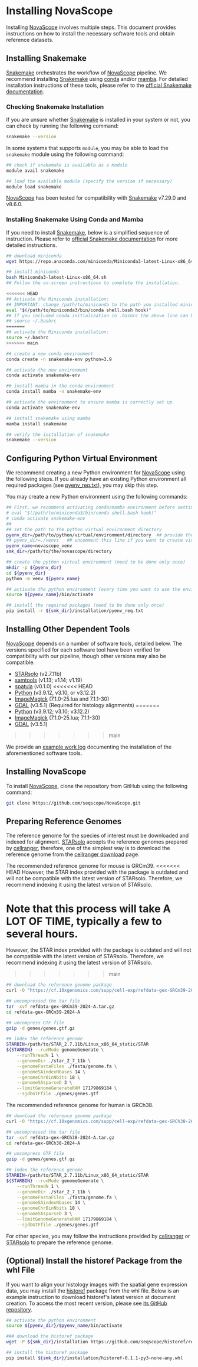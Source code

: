 # Installing NovaScope

Installing [NovaScope](../index.md) involves multiple steps. This document provides instructions on how to install the necessary software tools and obtain reference datasets.

## Installing Snakemake 

[Snakemake](https://snakemake.readthedocs.io/en/stable/) orchestrates the workflow of [NovaScope](../index.md) pipeline. We recommend installing [Snakemake](https://snakemake.readthedocs.io/en/stable/) using [conda](https://docs.conda.io/en/latest/) and/or [mamba](https://mamba.readthedocs.io/en/latest/installation/mamba-installation.html). For detailed installation instructions of these tools, please refer to the [official Snakemake documentation](https://snakemake.readthedocs.io/en/stable/getting_started/installation.html). 


### Checking Snakemake Installation
If you are unsure whether [Snakemake](https://snakemake.readthedocs.io/en/stable/) is installed in your system or not, you can check by running the following command:

```sh
snakemake --version
```

In some systems that supports `module`, you may be able to load the `snakemake` module using the following command:

```sh
## check if snakemake is available as a module
module avail snakemake

## load the available module (specify the version if necessary)
module load snakemake
``` 

[NovaScope](../index.md) has been tested for compatibility with [Snakemake](https://snakemake.readthedocs.io/en/stable/) v7.29.0 and v8.6.0.

### Installing Snakemake Using Conda and Mamba

If you need to install [Snakemake](https://snakemake.readthedocs.io/en/stable/), below is a simplified sequence of instruction. Please refer to [official Snakemake documentation](https://snakemake.readthedocs.io/en/stable/getting_started/installation.html) for more detailed instructions.

```sh
## download miniconda
wget https://repo.anaconda.com/miniconda/Miniconda3-latest-Linux-x86_64.sh

## install miniconda
bash Miniconda3-latest-Linux-x86_64.sh
## Follow the on-screen instructions to complete the installation. 

<<<<<<< HEAD
## Activate the Miniconda installation:
## IMPORTANT: change /path/to/miniconda to the path you installed miniconda
eval "$(/path/to/miniconda3/bin/conda shell.bash hook)"
## If you included conda initialization in .bashrc the above line can be replaced with
## source ~/.bashrc
=======
## activate the Miniconda installation:
source ~/.bashrc
>>>>>>> main

## create a new conda environment
conda create -n snakemake-env python=3.9

## activate the new environment
conda activate snakemake-env

## install mamba in the conda environment
conda install mamba -n snakemake-env

## activate the environment to ensure mamba is correctly set up
conda activate snakemake-env

## install snakemake using mamba
mamba install snakemake

## verify the installation of snakemake
snakemake --version
```

## Configuring Python Virtual Environment

We recommend creating a new Python environment for [NovaScope](../index.md) using the following steps. If you already have an existing Python environment all required packages (see [pyenv_req.txt](https://github.com/seqscope/NovaScope/blob/main/installation/pyenv_req.txt)), you may skip this step. 

You may create a new Python environment using the following commands:

```bash
## First, we recommend activating conda/mamba environment before setting up venv, using:
# eval "$(/path/to/miniconda3/bin/conda shell.bash hook)"
# conda activate snakemake-env
##
## set the path to the python virtual environment directory
pyenv_dir=/path/to/python/virtual/environment/directory  ## provide the path of venv
## pyenv_dir=./venvs   ## uncomment this line if you want to create virtual environment locally
pyenv_name=novascope_venv
smk_dir=/path/to/the/novascope/directory

## create the python virtual environment (need to be done only once)
mkdir -p ${pyenv_dir}
cd ${pyenv_dir}
python -m venv ${pyenv_name}

## activate the python environment (every time you want to use the environment)
source ${pyenv_name}/bin/activate

## install the required packages (need to be done only once)
pip install -r ${smk_dir}/installation/pyenv_req.txt
```

## Installing Other Dependent Tools

[NovaScope](../index.md) depends on a number of software tools, detailed below. The versions specified for each software tool have been verified for compatibility with our pipeline, though other versions may also be compatible.

* [STARsolo](https://github.com/alexdobin/STAR) (v2.7.11b)
* [samtools](https://www.htslib.org/) (v1.13; v1.14; v1.19)
* [spatula](https://seqscope.github.io/spatula/) (v0.1.0)
<<<<<<< HEAD
* [Python](https://www.python.org/) (v3.9.12, v3.10, or v3.12.2)
* [ImageMagick](https://imagemagick.org/) (7.1.0-25.lua and 7.1.1-30)
* [GDAL](https://gdal.org/) (v3.5.1) (Required for histology alignments)
=======
* [Python](https://www.python.org/) (v3.9.12; v3.10; v3.12.2)
* [ImageMagick](https://imagemagick.org/) (7.1.0-25.lua; 7.1.1-30)
* [GDAL](https://gdal.org/) (v3.5.1)
>>>>>>> main

We provide an [example work log](https://github.com/seqscope/NovaScope/blob/main/installation/requirement_install_log.md) documenting the installation of the aforementioned software tools.

## Installing NovaScope

To install [NovaScope](../index.md), clone the repository from GitHub using the following command:

```bash
git clone https://github.com/seqscope/NovaScope.git
```

## Preparing Reference Genomes

The reference genome for the species of interest must be downloaded and indexed for alignment. [STARsolo](https://github.com/alexdobin/STAR) accepts the reference genomes prepared by [cellranger](https://www.10xgenomics.com/support/software/cell-ranger), therefore, one of the simplest way is to download the reference genome from the [cellranger download](https://www.10xgenomics.com/support/software/cell-ranger/downloads) page.

The recommended reference genome for mouse is GRCm39.
<<<<<<< HEAD
However, the STAR index provided with the package is outdated and will not be compatible with the latest version of STARsolo. Therefore, we recommend
indexing it using the latest version of STARsolo. 

Note that this process will take A LOT OF TIME, typically a few to several hours.
=======
However, the STAR index provided with the package is outdated and will not be compatible with the latest version of STARsolo. Therefore, we recommend indexing it using the latest version of STARsolo.
>>>>>>> main

```bash
## download the reference genome package
curl -O "https://cf.10xgenomics.com/supp/cell-exp/refdata-gex-GRCm39-2024-A.tar.gz"

## uncompressed the tar file
tar -xvf refdata-gex-GRCm39-2024-A.tar.gz
cd refdata-gex-GRCm39-2024-A

## uncompress GTF file
gzip -d genes/genes.gtf.gz

## index the reference genome
STARBIN=/path/to/STAR_2.7.11b/Linux_x86_64_static/STAR
${STARBIN} --runMode genomeGenerate \
	--runThreadN 1 \
	--genomeDir ./star_2_7_11b \
	--genomeFastaFiles ./fasta/genome.fa \
	--genomeSAindexNbases 14 \
	--genomeChrBinNbits 18 \
	--genomeSAsparseD 3 \
	--limitGenomeGenerateRAM 17179869184 \
	--sjdbGTFfile ./genes/genes.gtf
```

The recommended reference genome for human is GRCh38.

```bash
## download the reference genome package
curl -O "https://cf.10xgenomics.com/supp/cell-exp/refdata-gex-GRCh38-2024-A.tar.gz"

## uncompressed the tar file
tar -xvf refdata-gex-GRCh38-2024-A.tar.gz
cd refdata-gex-GRCh38-2024-A

## uncompress GTF file
gzip -d genes/genes.gtf.gz

## index the reference genome
STARBIN=/path/to/STAR_2.7.11b/Linux_x86_64_static/STAR
${STARBIN} --runMode genomeGenerate \
	--runThreadN 1 \
	--genomeDir ./star_2_7_11b \
	--genomeFastaFiles ./fasta/genome.fa \
	--genomeSAindexNbases 14 \
	--genomeChrBinNbits 18 \
	--genomeSAsparseD 3 \
	--limitGenomeGenerateRAM 17179869184 \
	--sjdbGTFfile ./genes/genes.gtf
```

For other species, you may follow the instructions provided by [cellranger](https://www.10xgenomics.com/support/software/cell-ranger/downloads) or [STARsolo](https://github.com/alexdobin/STAR) to prepare the reference genome.

## (Optional) Install the historef Package from the whl File

If you want to align your histology images with the spatial gene expression data, you may install the [historef](https://github.com/seqscope/historef) package from the whl file. Below is an example instruction to download historef's latest version at document creation. To access the most recent version, please see [its GitHub repository](https://github.com/seqscope/historef?tab=readme-ov-file).

```bash
## activate the python environment
source ${pyenv_dir}/$pyenv_name/bin/activate

### download the historef package
wget -P ${smk_dir}/installation https://github.com/seqscope/historef/releases/download/v0.1.1/historef-0.1.1-py3-none-any.whl

## install the historef package
pip install ${smk_dir}/installation/historef-0.1.1-py3-none-any.whl
```